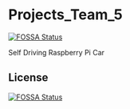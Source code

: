 # Projects_Team_5
[![FOSSA Status](https://app.fossa.io/api/projects/git%2Bgithub.com%2Fsaipathuri%2FProjects_Team_5.svg?type=shield)](https://app.fossa.io/projects/git%2Bgithub.com%2Fsaipathuri%2FProjects_Team_5?ref=badge_shield)

Self Driving Raspberry Pi Car


## License
[![FOSSA Status](https://app.fossa.io/api/projects/git%2Bgithub.com%2Fsaipathuri%2FProjects_Team_5.svg?type=large)](https://app.fossa.io/projects/git%2Bgithub.com%2Fsaipathuri%2FProjects_Team_5?ref=badge_large)